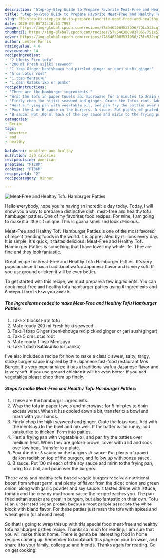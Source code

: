 ```yaml
---
description: "Step-by-Step Guide to Prepare Favorite Meat-Free and Healthy Tofu Hamburger Patties"
title: "Step-by-Step Guide to Prepare Favorite Meat-Free and Healthy Tofu Hamburger Patties"
slug: 833-step-by-step-guide-to-prepare-favorite-meat-free-and-healthy-tofu-hamburger-patties
date: 2020-09-05T22:16:53.799Z
image: https://img-global.cpcdn.com/recipes/5785463009837056/751x532cq70/meat-free-and-healthy-tofu-hamburger-patties-recipe-main-photo.jpg
thumbnail: https://img-global.cpcdn.com/recipes/5785463009837056/751x532cq70/meat-free-and-healthy-tofu-hamburger-patties-recipe-main-photo.jpg
cover: https://img-global.cpcdn.com/recipes/5785463009837056/751x532cq70/meat-free-and-healthy-tofu-hamburger-patties-recipe-main-photo.jpg
author: Lester Morris
ratingvalue: 4.6
reviewcount: 14
recipeingredient:
- "2 blocks Firm tofu"
- "200 ml Fresh hijiki seaweed"
- "1 tbsp Ginger benishouga red pickled ginger or gari sushi ginger"
- "5 cm Lotus root"
- "1 tbsp Mentsuyu"
- "1 dash Katakuriko or panko"
recipeinstructions:
- "These are the hamburger ingredients."
- "Wrap the tofu in paper towels and microwave for 5 minutes to drain excess water. When it has cooled down a bit, transfer to a bowl and mash with your hands."
- "Finely chop the hijiki seaweed and ginger. Grate the lotus root. Add with the mentsuyu to the bowl and mix well. If the batter is too runny, add katakuriko to thicken. Form into patties."
- "Heat a frying pan with vegetable oil, and pan fry the patties over medium heat. When they are golden brown, cover with a lid and cook over low heat. Transfer to a plate."
- "Pour the A or B sauce on the burgers. A sauce: Put plenty of grated daikon radish on top of the burgers, and follow up with ponzu sauce."
- "B sauce: Put 100 ml each of the soy sauce and mirin to the frying pan, bring to a boil, and pour over the burgers."
categories:
- Recipe
tags:
- meatfree
- and
- healthy

katakunci: meatfree and healthy 
nutrition: 270 calories
recipecuisine: American
preptime: "PT28M"
cooktime: "PT36M"
recipeyield: "2"
recipecategory: Dinner

---
```



![Meat-Free and Healthy Tofu Hamburger Patties](https://img-global.cpcdn.com/recipes/5785463009837056/751x532cq70/meat-free-and-healthy-tofu-hamburger-patties-recipe-main-photo.jpg)

Hello everybody, hope you're having an incredible day today. Today, I will show you a way to prepare a distinctive dish, meat-free and healthy tofu hamburger patties. One of my favorites food recipes. For mine, I am going to make it a little bit unique. This is gonna smell and look delicious.

Meat-Free and Healthy Tofu Hamburger Patties is one of the most favored of recent trending foods in the world. It is appreciated by millions every day. It is simple, it's quick, it tastes delicious. Meat-Free and Healthy Tofu Hamburger Patties is something that I have loved my whole life. They are fine and they look fantastic.

Great recipe for Meat-Free and Healthy Tofu Hamburger Patties. It&#39;s very popular since it has a traditional wafuu Japanese flavor and is very soft. If you use ground chicken it will be even better.


To get started with this recipe, we must prepare a few ingredients. You can cook meat-free and healthy tofu hamburger patties using 6 ingredients and 6 steps. Here is how you cook it.

<!--inarticleads1-->

##### The ingredients needed to make Meat-Free and Healthy Tofu Hamburger Patties:

1. Take 2 blocks Firm tofu
1. Make ready 200 ml Fresh hijiki seaweed
1. Take 1 tbsp Ginger (beni-shouga red pickled ginger or gari sushi ginger)
1. Take 5 cm Lotus root
1. Make ready 1 tbsp Mentsuyu
1. Take 1 dash Katakuriko (or panko)


I&#39;ve also included a recipe for how to make a classic sweet, salty, tangy, sticky burger sauce inspired by the Japanese fast-food restaurant Mos Burger. It&#39;s very popular since it has a traditional wafuu Japanese flavor and is very soft. If you use ground chicken it will be even better. If you add vegetables please chop them up finely. 

<!--inarticleads2-->

##### Steps to make Meat-Free and Healthy Tofu Hamburger Patties:

1. These are the hamburger ingredients.
1. Wrap the tofu in paper towels and microwave for 5 minutes to drain excess water. When it has cooled down a bit, transfer to a bowl and mash with your hands.
1. Finely chop the hijiki seaweed and ginger. Grate the lotus root. Add with the mentsuyu to the bowl and mix well. If the batter is too runny, add katakuriko to thicken. Form into patties.
1. Heat a frying pan with vegetable oil, and pan fry the patties over medium heat. When they are golden brown, cover with a lid and cook over low heat. Transfer to a plate.
1. Pour the A or B sauce on the burgers. A sauce: Put plenty of grated daikon radish on top of the burgers, and follow up with ponzu sauce.
1. B sauce: Put 100 ml each of the soy sauce and mirin to the frying pan, bring to a boil, and pour over the burgers.


These easy and healthy tofu-based veggie burgers receive a nutritional boost from wheat germ, and plenty of flavor from the diced onion and green onion, along with garlic powder and soy sauce. It tastes divine with lettuce, tomato and the creamy mushroom sauce the recipe teaches you. The pan-fried seitan steaks are great in burgers, but also fantastic on their own. Tofu is an underrated vegan protein because most people associate the white block with bland flavor. For these patties just mash the tofu with spices and wheat germ (or almond meal). 

So that is going to wrap this up with this special food meat-free and healthy tofu hamburger patties recipe. Thanks so much for reading. I am sure that you will make this at home. There is gonna be interesting food in home recipes coming up. Remember to bookmark this page on your browser, and share it to your family, colleague and friends. Thanks again for reading. Go on get cooking!
